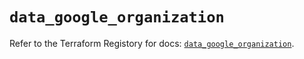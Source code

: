 # `data_google_organization`

Refer to the Terraform Registory for docs: [`data_google_organization`](https://registry.terraform.io/providers/hashicorp/google/4.66.0/docs/data-sources/organization).
